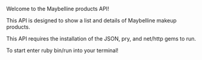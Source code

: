 Welcome to the Maybelline products API!

This API is designed to show a list and details of Maybelline makeup products.

This API requires the installation of the JSON, pry, and net/http gems to run.

To start enter ruby bin/run into your terminal!
